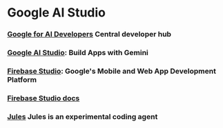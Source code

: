 # **Google AI Studio**

### [Google for AI Developers](https://ai.google.dev/) Central developer hub
### [Google AI Studio](https://aistudio.google.com/apps): Build Apps with Gemini 
### [Firebase Studio](https://firebase.google.com/): Google's Mobile and Web App Development Platform
### [Firebase Studio docs](https://firebase.google.com/docs/studio)
### [Jules](https://jules.google.com) Jules is an experimental coding agent 